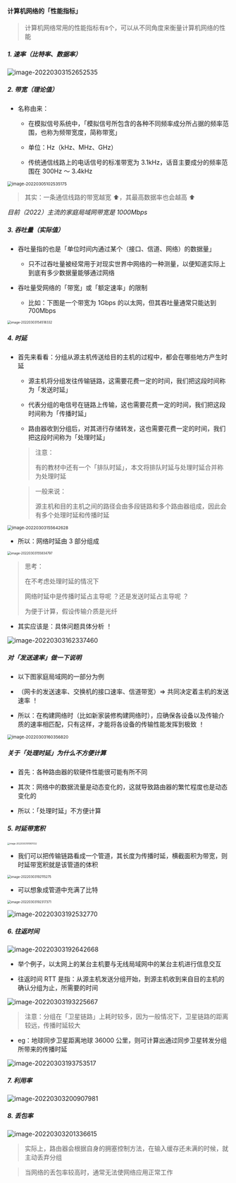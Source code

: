 #### 计算机网络的「性能指标」

> 计算机网络常用的性能指标有`8`个，可以从不同角度来衡量计算机网络的性能

##### 1. 速率（比特率、数据率）

![image-20220303152652535](https://gitee.com/pj-l/imgs-1/raw/master/image-20220303152652535.png)

##### 2. 带宽（理论值）

- 名称由来：

	- 在模拟信号系统中，「模拟信号所包含的各种不同频率成分所占据的频率范围，也称为频带宽度，简称带宽」

	- 单位：Hz（kHz、MHz、GHz）

	- 传统通信线路上的电话信号的标准带宽为 3.1kHz，话音主要成分的频率范围在 300Hz ～ 3.4kHz

<img src="https://gitee.com/pj-l/imgs-1/raw/master/image-20220305102535175.png" alt="image-20220305102535175" style="zoom: 67%;" />

> 其实：一条通信线路的带宽越宽 ⬆️，其最高数据率也会越高 ⬆️

*目前（2022）主流的家庭局域网带宽是 1000Mbps*

##### 3. 吞吐量（实际值）

- 吞吐量指的也是「单位时间内通过某个（接口、信道、网络）的数据量」

	- 只不过吞吐量被经常用于对现实世界中网络的一种测量，以便知道实际上到底有多少数据量能够通过网络

- 吞吐量受网络的「带宽」或「额定速率」的限制

	- 比如：下图是一个带宽为 1Gbps 的以太网，但其吞吐量通常只能达到 700Mbps

<img src="https://gitee.com/pj-l/imgs-1/raw/master/image-20220303154518332.png" alt="image-20220303154518332" style="zoom: 50%;" />

##### 4. 时延

- 首先来看看：分组从源主机传送给目的主机的过程中，都会在哪些地方产生时延

	- 源主机将分组发往传输链路，这需要花费一定的时间，我们把这段时间称为「发送时延」

	- 代表分组的电信号在链路上传输，这也需要花费一定的时间，我们把这段时间称为「传播时延」

	- 路由器收到分组后，对其进行存储转发，这也需要花费一定的时间，我们把这段时间称为「处理时延」

	> 注意：
	> 
	> 有的教材中还有一个「排队时延」，本文将排队时延与处理时延合并称为处理时延

	> 一般来说：
	> 
	> 源主机和目的主机之间的路径会由多段链路和多个路由器组成，因此会有多个处理时延和传播时延

<img src="https://gitee.com/pj-l/imgs-1/raw/master/image-20220303155642628.png" alt="image-20220303155642628" style="zoom:67%;" />

- 所以：网络时延由 3 部分组成

<img src="https://gitee.com/pj-l/imgs-1/raw/master/image-20220303155834797.png" alt="image-20220303155834797" style="zoom:50%;" />

> 思考：
> 
> 在不考虑处理时延的情况下
> 
> 网络时延中是传播时延占主导呢 ？还是发送时延占主导呢 ？
> 
> 为便于计算，假设传输介质是光纤

- 其实应该是：具体问题具体分析 ！

![image-20220303162337460](https://gitee.com/pj-l/imgs-1/raw/master/image-20220303162337460.png)

##### 对「发送速率」做一下说明

- 以下图家庭局域网的一部分为例

- （网卡的发送速率、交换机的接口速率、信道带宽）=> 共同决定着主机的发送速率 ！

- 所以：在构建网络时（比如新家装修构建网络时），应确保各设备以及传输介质的速率相匹配，只有这样，才能将各设备的传输性能发挥到极致 ！

<img src="https://gitee.com/pj-l/imgs-1/raw/master/image-20220303160356820.png" alt="image-20220303160356820" style="zoom:67%;" />

##### 关于「处理时延」为什么不方便计算

- 首先：各种路由器的软硬件性能很可能有所不同

- 其次：网络中的数据流量是动态变化的，这就导致路由器的繁忙程度也是动态变化的

- 所以：「处理时延」不方便计算

##### 5. 时延带宽积

<img src="https://gitee.com/pj-l/imgs-1/raw/master/image-20220303191907032.png" alt="image-20220303191907032" style="zoom: 33%;" />

- 我们可以把传输链路看成一个管道，其长度为传播时延，横截面积为带宽，则时延带宽积就是该管道的体积

<img src="https://gitee.com/pj-l/imgs-1/raw/master/image-20220303192115275.png" alt="image-20220303192115275" style="zoom: 50%;" />

- 可以想象成管道中充满了比特

<img src="https://gitee.com/pj-l/imgs-1/raw/master/image-20220303192317371.png" alt="image-20220303192317371" style="zoom:50%;" />

![image-20220303192532770](https://gitee.com/pj-l/imgs-1/raw/master/image-20220303192532770.png)

##### 6. 往返时间

![image-20220303192642668](https://gitee.com/pj-l/imgs-1/raw/master/image-20220303192642668.png)

- 举个例子，以太网上的某台主机要与无线局域网中的某台主机进行信息交互

- 往返时间 RTT 是指：从源主机发送分组开始，到源主机收到来自目的主机的确认分组为止，所需要的时间

![image-20220303193225667](https://gitee.com/pj-l/imgs-1/raw/master/image-20220303193225667.png)

> 注意：分组在「卫星链路」上耗时较多，因为一般情况下，卫星链路的距离较远，传播时延较大

- eg：地球同步卫星距离地球 36000 公里，则可计算出通过同步卫星转发分组所带来的传播时延

![image-20220303193753517](https://gitee.com/pj-l/imgs-1/raw/master/image-20220303193753517.png)

##### 7. 利用率

![image-20220303200907981](https://gitee.com/pj-l/imgs-1/raw/master/image-20220303200907981.png)

##### 8. 丢包率

![image-20220303201336615](https://gitee.com/pj-l/imgs-1/raw/master/image-20220303201336615.png)

> 实际上，路由器会根据自身的拥塞控制方法，在输入缓存还未满的时候，就主动丢弃分组

> 当网络的丢包率较高时，通常无法使网络应用正常工作
